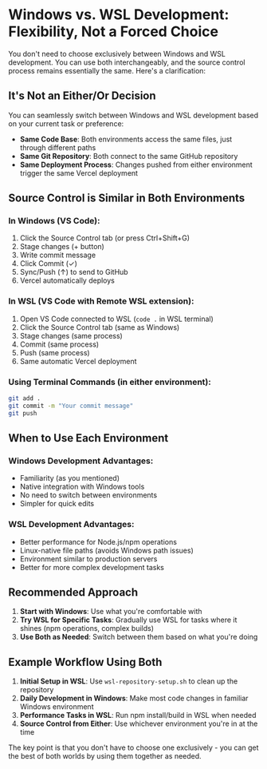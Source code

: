 # Windows vs. WSL Development: Flexibility, Not a Forced Choice

You don't need to choose exclusively between Windows and WSL development. You can use both interchangeably, and the source control process remains essentially the same. Here's a clarification:

## It's Not an Either/Or Decision

You can seamlessly switch between Windows and WSL development based on your current task or preference:

- **Same Code Base**: Both environments access the same files, just through different paths
- **Same Git Repository**: Both connect to the same GitHub repository
- **Same Deployment Process**: Changes pushed from either environment trigger the same Vercel deployment

## Source Control is Similar in Both Environments

### In Windows (VS Code):

1. Click the Source Control tab (or press Ctrl+Shift+G)
2. Stage changes (+ button)
3. Write commit message
4. Click Commit (✓)
5. Sync/Push (↑) to send to GitHub
6. Vercel automatically deploys

### In WSL (VS Code with Remote WSL extension):

1. Open VS Code connected to WSL (`code .` in WSL terminal)
2. Click the Source Control tab (same as Windows)
3. Stage changes (same process)
4. Commit (same process)
5. Push (same process)
6. Same automatic Vercel deployment

### Using Terminal Commands (in either environment):

```bash
git add .
git commit -m "Your commit message"
git push
```

## When to Use Each Environment

### Windows Development Advantages:

- Familiarity (as you mentioned)
- Native integration with Windows tools
- No need to switch between environments
- Simpler for quick edits

### WSL Development Advantages:

- Better performance for Node.js/npm operations
- Linux-native file paths (avoids Windows path issues)
- Environment similar to production servers
- Better for more complex development tasks

## Recommended Approach

1. **Start with Windows**: Use what you're comfortable with
2. **Try WSL for Specific Tasks**: Gradually use WSL for tasks where it shines (npm operations, complex builds)
3. **Use Both as Needed**: Switch between them based on what you're doing

## Example Workflow Using Both

1. **Initial Setup in WSL**: Use `wsl-repository-setup.sh` to clean up the repository
2. **Daily Development in Windows**: Make most code changes in familiar Windows environment
3. **Performance Tasks in WSL**: Run npm install/build in WSL when needed
4. **Source Control from Either**: Use whichever environment you're in at the time

The key point is that you don't have to choose one exclusively - you can get the best of both worlds by using them together as needed.
